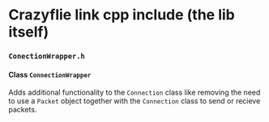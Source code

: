 # Crazyflie link cpp include (the lib itself)

### `ConectionWrapper.h`

#### Class `ConnectionWrapper` 
Adds additional functionality to the `Connection` class like removing the need to use a `Packet` object together with the `Connection` class to send or recieve packets.
